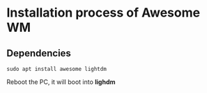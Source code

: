 # Installation process of Awesome WM
## Dependencies

```
sudo apt install awesome lightdm
```

Reboot the PC, it will boot into __lighdm__
